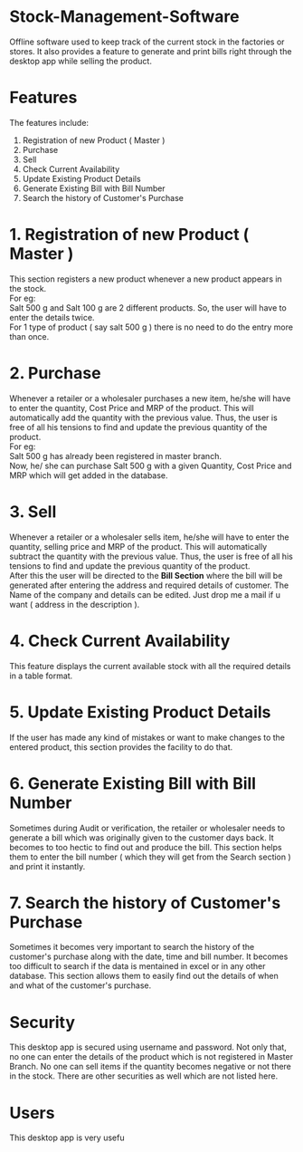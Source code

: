 # Stock-Management-Software
Offline software used to keep track of the current stock in the factories or stores. It also provides a feature to generate and print bills right through the desktop app while selling the product.

# Features
The features include:
1. Registration of new Product ( Master )
2. Purchase
3. Sell
4. Check Current Availability
5. Update Existing Product Details
6. Generate Existing Bill with Bill Number
7. Search the history of Customer's Purchase

# 1. Registration of new Product ( Master )
This section registers a new product whenever a new product appears in the stock.\
For eg:\
Salt 500 g and Salt 100 g are 2 different products. So, the user will have to enter the details twice.\
For 1 type of product ( say salt 500 g ) there is no need to do the entry more than once.

# 2. Purchase
Whenever a retailer or a wholesaler purchases a new item, he/she will have to enter the quantity, Cost Price and MRP of the product. This will automatically add the quantity with the previous value. Thus, the user is free of all his tensions to find and update the previous quantity of the product.\
For eg:\
Salt 500 g has already been registered in master branch.\
Now, he/ she can purchase Salt 500 g with a given Quantity, Cost Price and MRP which will get added in the database.

# 3. Sell
Whenever a retailer or a wholesaler sells item, he/she will have to enter the quantity, selling price and MRP of the product. This will automatically subtract the quantity with the previous value. Thus, the user is free of all his tensions to find and update the previous quantity of the product.\
After this the user will be directed to the **Bill Section** where the bill will be generated after entering the address and required details of customer. The Name of the company and details can be edited. Just drop me a mail if u want ( address in the description ).

# 4. Check Current Availability
This feature displays the current available stock with all the required details in a table format.

# 5. Update Existing Product Details
If the user has made any kind of mistakes or want to make changes to the entered product, this section provides the facility to do that.

# 6. Generate Existing Bill with Bill Number
Sometimes during Audit or verification, the retailer or wholesaler needs to generate a bill which was originally given to the customer days back. It becomes to too hectic to find out and produce the bill. This section helps them to enter the bill number ( which they will get from the Search section ) and print it instantly.

# 7. Search the history of Customer's Purchase
Sometimes it becomes very important to search the history of the customer's purchase along with the date, time and bill number. It becomes too difficult to search if the data is mentained in excel or in any other database. This section allows them to easily find out the details of when and what of the customer's purchase.

# Security
This desktop app is secured using username and password. Not only that, no one can enter the details of the product which is not registered in Master Branch. No one can sell items if the quantity becomes negative or not there in the stock. There are other securities as well which are not listed here.

# Users
This desktop app is very usefu
